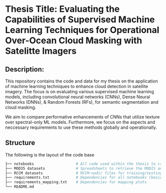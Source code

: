 # Thesis Title: Evaluating the Capabilities of Supervised Machine Learning Techniques for Operational Over-Ocean Cloud Masking with Satelitte Imagers  
## Description:  
This repository contains the code and data for my thesis on the application of machine learning techniques to enhance cloud detection in satellite imagery. The focus is on evaluating various supervised machine learning models, including convolutional neural networks (CNNs), Dense Neural Networks (DNNs), & Random Forests (RFs), for semantic segmentation and cloud masking.  

We aim to compare performative enhancements of CNNs that utilize texture over spectral-only ML models. Furthermore, we focus on the aspects and neccessary requirements to use these methods globally and operationally.  

## Structure  
The following is the layout of the code base
```bash
├── notebooks                   # All code used within the thesis to create models or plots
├── MOD35 datasets              # Spreadsheets to retrieve the MODIS and MOD35 for training/testing data 
├── RCCM datasets               # RCCM-nadir files for training/testing data
├── requirements.txt            # Dependencies for all notebooks (besides mapping)
├── requirements_mapping.txt    # Dependencies for mapping plots
└── README.md
```  
